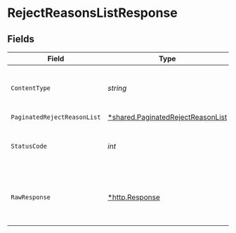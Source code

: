 # RejectReasonsListResponse


## Fields

| Field                                                                                        | Type                                                                                         | Required                                                                                     | Description                                                                                  |
| -------------------------------------------------------------------------------------------- | -------------------------------------------------------------------------------------------- | -------------------------------------------------------------------------------------------- | -------------------------------------------------------------------------------------------- |
| `ContentType`                                                                                | *string*                                                                                     | :heavy_check_mark:                                                                           | HTTP response content type for this operation                                                |
| `PaginatedRejectReasonList`                                                                  | [*shared.PaginatedRejectReasonList](../../../pkg/models/shared/paginatedrejectreasonlist.md) | :heavy_minus_sign:                                                                           | N/A                                                                                          |
| `StatusCode`                                                                                 | *int*                                                                                        | :heavy_check_mark:                                                                           | HTTP response status code for this operation                                                 |
| `RawResponse`                                                                                | [*http.Response](https://pkg.go.dev/net/http#Response)                                       | :heavy_check_mark:                                                                           | Raw HTTP response; suitable for custom response parsing                                      |